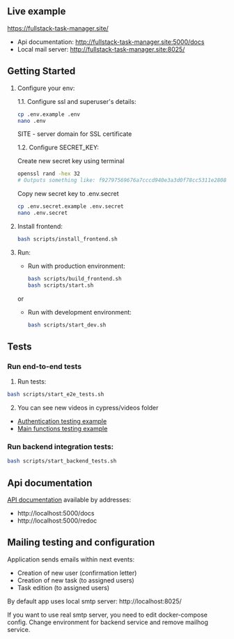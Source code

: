 ## Live example
https://fullstack-task-manager.site/

* Api documentation: http://fullstack-task-manager.site:5000/docs
* Local mail server: http://fullstack-task-manager.site:8025/


## Getting Started

1. Configure your env:

    1.1. Configure ssl and superuser's details:
    
    ```sh
    cp .env.example .env
    nano .env
    ```
    SITE - server domain for SSL certificate
    
    1.2. Configure SECRET_KEY:
    
    Create new secret key using terminal
    ```sh
    openssl rand -hex 32
    # Outputs something like: f92797569676a7cccd940e3a3d0f78cc5311e280840832beaa8b0d85cfe0a069
    ```
    Copy new secret key to .env.secret
    ```sh
    cp .env.secret.example .env.secret
    nano .env.secret
    ```


2. Install frontend:
    ```sh
    bash scripts/install_frontend.sh
    ```

3. Run:
    * Run with production environment:
      ```sh
      bash scripts/build_frontend.sh
      bash scripts/start.sh
      ```
    or 
    * Run with development environment:
      ```sh
      bash scripts/start_dev.sh
      ```


## Tests
### Run end-to-end tests
1. Run tests:
```sh
bash scripts/start_e2e_tests.sh
```
2. You can see new videos in cypress/videos folder
* [Authentication testing example](./img/auth_tests.gif)
* [Main functions testing example](./img/tasks_tests.gif)

### Run backend integration tests:
```sh
bash scripts/start_backend_tests.sh
```

## Api documentation
[API documentation](./img/doc_example.png) available by addresses:
* http://localhost:5000/docs
* http://localhost:5000/redoc

## Mailing testing and configuration
Application sends emails within next events:
* Creation of new user (confirmation letter)
* Creation of new task (to assigned users)
* Task edition (to assigned users)

By default app uses local smtp server: http://localhost:8025/

If you want to use real smtp server, you need to edit docker-compose config. Change environment for backend service and remove mailhog service.
